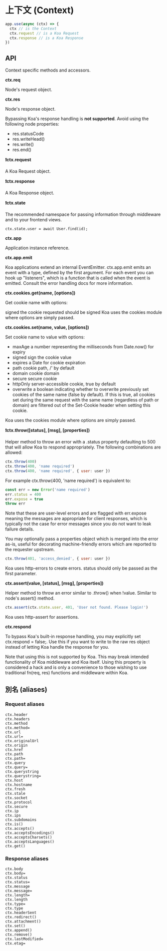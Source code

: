 # 上下文 (Context)

```js
app.use(async (ctx) => {
  ctx // is the Context
  ctx.request // is a Koa Request
  ctx.response // is a Koa Response
})
```

## API

Context specific methods and accessors.

**ctx.req**

Node's request object.

**ctx.res**

Node's response object.

Bypassing Koa's response handling is **not supported**. Avoid using the following node properties:

- res.statusCode
- res.writeHead()
- res.write()
- res.end()

**❗ctx.request**

A Koa Request object.

**❗ctx.response**

A Koa Response object.

**❗ctx.state**

The recommended namespace for passing information through middleware and to your frontend views.

```
ctx.state.user = await User.find(id);
```

**ctx.app**

Application instance reference.

**ctx.app.emit**

Koa applications extend an internal EventEmitter. ctx.app.emit emits an event with a type, defined by the first argument. For each event you can hook up "listeners", which is a function that is called when the event is emitted. Consult the error handling docs for more information.

**ctx.cookies.get(name, [options])**

Get cookie name with options:

signed the cookie requested should be signed
Koa uses the cookies module where options are simply passed.

**ctx.cookies.set(name, value, [options])**

Set cookie name to value with options:

- maxAge a number representing the milliseconds from Date.now() for expiry
- signed sign the cookie value
- expires a Date for cookie expiration
- path cookie path, /' by default
- domain cookie domain
- secure secure cookie
- httpOnly server-accessible cookie, true by default
- overwrite a boolean indicating whether to overwrite previously set cookies of the same name (false by default). If this is true, all cookies set during the same request with the same name (regardless of path or domain) are filtered out of the Set-Cookie header when setting this cookie.

Koa uses the cookies module where options are simply passed.

**❗ctx.throw([status], [msg], [properties])**

Helper method to throw an error with a .status property defaulting to 500 that will allow Koa to respond appropriately. The following combinations are allowed:

```js
ctx.throw(400)
ctx.throw(400, 'name required')
ctx.throw(400, 'name required', { user: user })
```

For example ctx.throw(400, 'name required') is equivalent to:

```js
const err = new Error('name required')
err.status = 400
err.expose = true
throw err
```

Note that these are user-level errors and are flagged with err.expose meaning the messages are appropriate for client responses, which is typically not the case for error messages since you do not want to leak failure details.

You may optionally pass a properties object which is merged into the error as-is, useful for decorating machine-friendly errors which are reported to the requester upstream.

```js
ctx.throw(401, 'access_denied', { user: user })
```

Koa uses http-errors to create errors. status should only be passed as the first parameter.

**ctx.assert(value, [status], [msg], [properties])**

Helper method to throw an error similar to .throw() when !value. Similar to node's assert() method.

```js
ctx.assert(ctx.state.user, 401, 'User not found. Please login!')
```

Koa uses http-assert for assertions.

**ctx.respond**

To bypass Koa's built-in response handling, you may explicitly set ctx.respond = false;. Use this if you want to write to the raw res object instead of letting Koa handle the response for you.

Note that using this is not supported by Koa. This may break intended functionality of Koa middleware and Koa itself. Using this property is considered a hack and is only a convenience to those wishing to use traditional fn(req, res) functions and middleware within Koa.

## 別名 (aliases)

### Request aliases

```
ctx.header
ctx.headers
ctx.method
ctx.method=
ctx.url
ctx.url=
ctx.originalUrl
ctx.origin
ctx.href
ctx.path
ctx.path=
ctx.query
ctx.query=
ctx.querystring
ctx.querystring=
ctx.host
ctx.hostname
ctx.fresh
ctx.stale
ctx.socket
ctx.protocol
ctx.secure
ctx.ip
ctx.ips
ctx.subdomains
ctx.is()
ctx.accepts()
ctx.acceptsEncodings()
ctx.acceptsCharsets()
ctx.acceptsLanguages()
ctx.get()
```

### Response aliases

```
ctx.body
ctx.body=
ctx.status
ctx.status=
ctx.message
ctx.message=
ctx.length=
ctx.length
ctx.type=
ctx.type
ctx.headerSent
ctx.redirect()
ctx.attachment()
ctx.set()
ctx.append()
ctx.remove()
ctx.lastModified=
ctx.etag=
```
